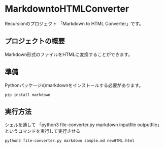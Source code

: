 # MarkdowntoHTMLConverter

Recursionのプロジェクト 「Markdown to HTML Converter」です。

## プロジェクトの概要
Markdown形式のファイルをHTMLに変換することができます。

## 準備
Pythonパッケージのmarkdownをインストールする必要があります。

```
pip install markdown
```

## 実行方法

シェルを通して 「python3 file-converter.py markdown inputfile outputfile」 というコマンドを実行して実行させる

```
python3 file-converter.py markdown sample.md newHTML.html   
```
